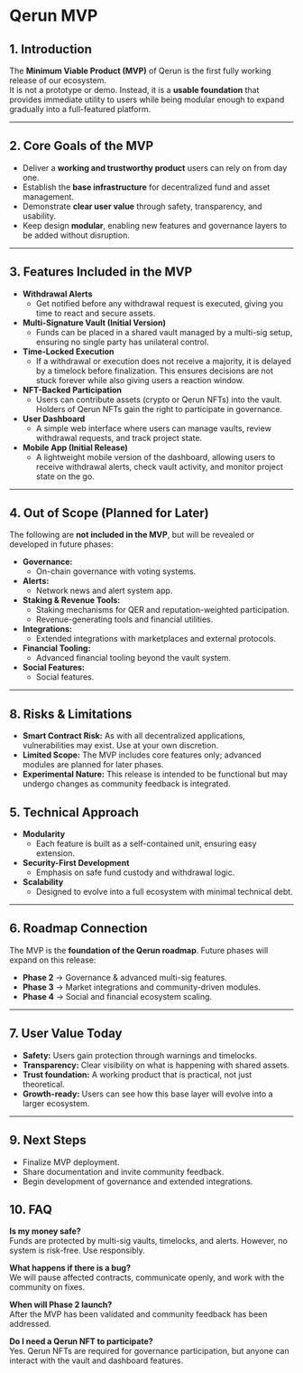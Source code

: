 # Qerun MVP  

## 1. Introduction  
The **Minimum Viable Product (MVP)** of Qerun is the first fully working release of our ecosystem.  
It is not a prototype or demo. Instead, it is a **usable foundation** that provides immediate utility to users while being modular enough to expand gradually into a full-featured platform.  

---

## 2. Core Goals of the MVP  
- Deliver a **working and trustworthy product** users can rely on from day one.  
- Establish the **base infrastructure** for decentralized fund and asset management.  
- Demonstrate **clear user value** through safety, transparency, and usability.  
- Keep design **modular**, enabling new features and governance layers to be added without disruption.  

---

## 3. Features Included in the MVP  
- **Withdrawal Alerts**  
  - Get notified before any withdrawal request is executed, giving you time to react and secure assets.  
- **Multi-Signature Vault (Initial Version)**  
  - Funds can be placed in a shared vault managed by a multi-sig setup, ensuring no single party has unilateral control.  
- **Time-Locked Execution**  
  - If a withdrawal or execution does not receive a majority, it is delayed by a timelock before finalization. This ensures decisions are not stuck forever while also giving users a reaction window.  
- **NFT-Backed Participation**  
  - Users can contribute assets (crypto or Qerun NFTs) into the vault. Holders of Qerun NFTs gain the right to participate in governance.  
- **User Dashboard**  
  - A simple web interface where users can manage vaults, review withdrawal requests, and track project state.  
- **Mobile App (Initial Release)**
  - A lightweight mobile version of the dashboard, allowing users to receive withdrawal alerts, check vault activity, and monitor project state on the go.

---

## 4. Out of Scope (Planned for Later)  
The following are **not included in the MVP**, but will be revealed or developed in future phases:  

- **Governance:**  
  - On-chain governance with voting systems.  
- **Alerts:**  
  - Network news and alert system app.  
- **Staking & Revenue Tools:**  
  - Staking mechanisms for QER and reputation-weighted participation.  
  - Revenue-generating tools and financial utilities.  
- **Integrations:**  
  - Extended integrations with marketplaces and external protocols.  
- **Financial Tooling:**  
  - Advanced financial tooling beyond the vault system.  
- **Social Features:**  
  - Social features.  

---

## 8. Risks & Limitations
- **Smart Contract Risk:** As with all decentralized applications, vulnerabilities may exist. Use at your own discretion.
- **Limited Scope:** The MVP includes core features only; advanced modules are planned for later phases.
- **Experimental Nature:** This release is intended to be functional but may undergo changes as community feedback is integrated.

## 5. Technical Approach  
- **Modularity**  
  - Each feature is built as a self-contained unit, ensuring easy extension.  
- **Security-First Development**  
  - Emphasis on safe fund custody and withdrawal logic.  
- **Scalability**  
  - Designed to evolve into a full ecosystem with minimal technical debt.  

---

## 6. Roadmap Connection  
The MVP is the **foundation of the Qerun roadmap**. Future phases will expand on this release:  

- **Phase 2** → Governance & advanced multi-sig features.  
- **Phase 3** → Market integrations and community-driven modules.  
- **Phase 4** → Social and financial ecosystem scaling.  

---

## 7. User Value Today  
- **Safety:** Users gain protection through warnings and timelocks.  
- **Transparency:** Clear visibility on what is happening with shared assets.  
- **Trust foundation:** A working product that is practical, not just theoretical.  
- **Growth-ready:** Users can see how this base layer will evolve into a larger ecosystem.  

---

## 9. Next Steps  
- Finalize MVP deployment.  
- Share documentation and invite community feedback.  
- Begin development of governance and extended integrations.  


## 10. FAQ
**Is my money safe?**  
Funds are protected by multi-sig vaults, timelocks, and alerts. However, no system is risk-free. Use responsibly.

**What happens if there is a bug?**  
We will pause affected contracts, communicate openly, and work with the community on fixes.

**When will Phase 2 launch?**  
After the MVP has been validated and community feedback has been addressed.

**Do I need a Qerun NFT to participate?**  
Yes. Qerun NFTs are required for governance participation, but anyone can interact with the vault and dashboard features.